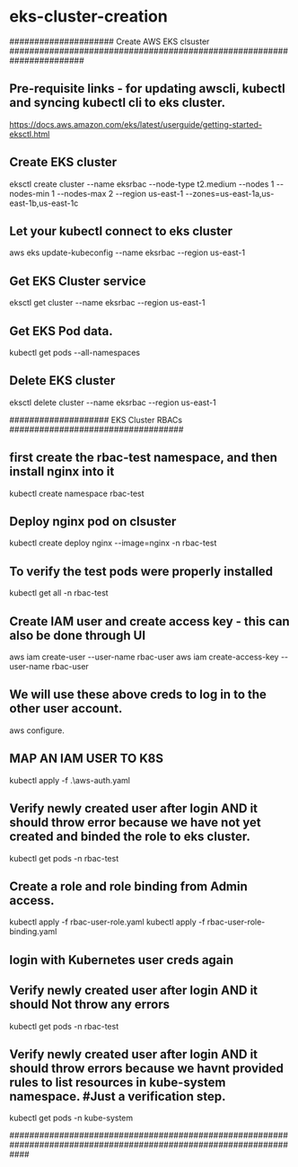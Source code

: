 # eks-cluster-creation


##################### Create AWS EKS clsuster #######################################################################

## Pre-requisite links  - for updating awscli, kubectl and syncing kubectl cli to eks cluster.
https://docs.aws.amazon.com/eks/latest/userguide/getting-started-eksctl.html

## Create EKS cluster
eksctl create cluster --name eksrbac --node-type t2.medium --nodes 1 --nodes-min 1 --nodes-max 2 --region us-east-1 --zones=us-east-1a,us-east-1b,us-east-1c

## Let your kubectl connect to eks cluster
aws eks update-kubeconfig --name eksrbac --region us-east-1

## Get EKS Cluster service
eksctl get cluster --name eksrbac --region us-east-1

## Get EKS Pod data.
kubectl get pods --all-namespaces

## Delete EKS cluster
eksctl delete cluster --name eksrbac --region us-east-1


#################### EKS Cluster RBACs ###################################

## first create the rbac-test namespace, and then install nginx into it
kubectl create namespace rbac-test

## Deploy nginx pod on clsuster
kubectl create deploy nginx --image=nginx -n rbac-test

## To verify the test pods were properly installed
kubectl get all -n rbac-test

## Create IAM user and create access key - this can also be done through UI
aws iam create-user --user-name rbac-user 
aws iam create-access-key --user-name rbac-user

## We will use these above creds to log in to the other user account.
aws configure.

## MAP AN IAM USER TO K8S
kubectl apply -f .\aws-auth.yaml

## Verify newly created user after login AND it should throw error because we have not yet created and binded the role to eks cluster.
kubectl get pods -n rbac-test

## Create a role and role binding from Admin access.
kubectl apply -f rbac-user-role.yaml
kubectl apply -f rbac-user-role-binding.yaml

## login with Kubernetes user creds again
## Verify newly created user after login AND it should Not throw any errors
kubectl get pods -n rbac-test

## Verify newly created user after login AND it should throw errors because we havnt provided rules to list resources in kube-system namespace.    #Just a verification step.
kubectl get pods -n kube-system

####################################################################################################################
